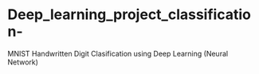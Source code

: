 # Deep_learning_project_classification-
 MNIST Handwritten Digit Clasification using Deep Learning (Neural Network)
